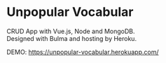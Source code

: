 # Unpopular Vocabular

CRUD App with Vue.js, Node and MongoDB.  
Designed with Bulma and hosting by Heroku.

DEMO: https://unpopular-vocabular.herokuapp.com/
